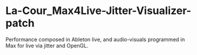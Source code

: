 # La-Cour_Max4Live-Jitter-Visualizer-patch
Performance composed in Ableton live, and audio-visuals programmed in Max for live via jitter and OpenGL.
